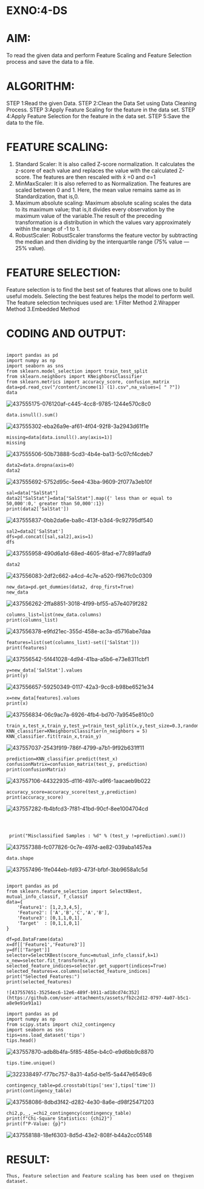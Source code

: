 # EXNO:4-DS
# AIM:
To read the given data and perform Feature Scaling and Feature Selection process and save the
data to a file.

# ALGORITHM:
STEP 1:Read the given Data.
STEP 2:Clean the Data Set using Data Cleaning Process.
STEP 3:Apply Feature Scaling for the feature in the data set.
STEP 4:Apply Feature Selection for the feature in the data set.
STEP 5:Save the data to the file.

# FEATURE SCALING:
1. Standard Scaler: It is also called Z-score normalization. It calculates the z-score of each value and replaces the value with the calculated Z-score. The features are then rescaled with x̄ =0 and σ=1
2. MinMaxScaler: It is also referred to as Normalization. The features are scaled between 0 and 1. Here, the mean value remains same as in Standardization, that is,0.
3. Maximum absolute scaling: Maximum absolute scaling scales the data to its maximum value; that is,it divides every observation by the maximum value of the variable.The result of the preceding transformation is a distribution in which the values vary approximately within the range of -1 to 1.
4. RobustScaler: RobustScaler transforms the feature vector by subtracting the median and then dividing by the interquartile range (75% value — 25% value).

# FEATURE SELECTION:
Feature selection is to find the best set of features that allows one to build useful models. Selecting the best features helps the model to perform well.
The feature selection techniques used are:
1.Filter Method
2.Wrapper Method
3.Embedded Method

# CODING AND OUTPUT:
```

import pandas as pd
import numpy as np
import seaborn as sns
from sklearn.model_selection import train_test_split
from sklearn.neighbors import KNeighborsClassifier
from sklearn.metrics import accuracy_score, confusion_matrix
data=pd.read_csv("/content/income(1) (1).csv",na_values=[ " ?"])
data
```
![437555175-076120af-c445-4cc8-9785-1244e570c8c0](https://github.com/user-attachments/assets/d518ffa5-0b45-4009-bab0-281bd9033f4c)
```
data.isnull().sum()
```
![437555302-eba26a9e-af61-4f04-92f8-3a2943d61f1e](https://github.com/user-attachments/assets/e82230f9-9bc8-40c4-9512-4fde1b4115b5)
```
missing=data[data.isnull().any(axis=1)]
missing
```
![437555506-50b73888-5cd3-4b4e-ba13-5c07cf4cdeb7](https://github.com/user-attachments/assets/d54c5c85-2ab3-44ad-be46-96a32f8031d5)
```
data2=data.dropna(axis=0)
data2
```
![437555692-5752d95c-5ee4-43ba-9609-2f077a3eb10f](https://github.com/user-attachments/assets/2a4e270d-02d7-426a-9db8-d1d9b3f8e12c)
```
sal=data["SalStat"]
data2["SalStat"]=data["SalStat"].map({' less than or equal to 50,000':0,' greater than 50,000':1})
print(data2['SalStat'])
```
![437555837-0bb2da6e-ba8c-413f-b3d4-9c92795df540](https://github.com/user-attachments/assets/dadc2b44-c08f-49a9-b6b2-02f9ccfee22c)
```
sal2=data2['SalStat']
dfs=pd.concat([sal,sal2],axis=1)
dfs
```
![437555958-490d6a1d-68ed-4605-8fad-e77c891adfa9](https://github.com/user-attachments/assets/22e4cb48-c772-43e6-8ef1-97ccae3a7ebb)
```
data2
```
![437556083-2df2c662-a4cd-4c7e-a520-f967fc0c0309](https://github.com/user-attachments/assets/771d393b-38aa-4fee-b512-07b05537faad)
```
new_data=pd.get_dummies(data2, drop_first=True)
new_data
```
![437556262-2ffa8851-3018-4f99-bf55-a57e4079f282](https://github.com/user-attachments/assets/7be490b6-6411-4de0-92af-20b5cc867b75)
```
columns_list=list(new_data.columns)
print(columns_list)
```
![437556378-e9fd21ec-355d-458e-ac3a-d5716abe7daa](https://github.com/user-attachments/assets/5606c816-756c-4cf8-bef7-a1d8a8d504b8)
```
features=list(set(columns_list)-set(['SalStat']))
print(features)
```
![437556542-5f441028-4d94-41ba-a5b6-e73e8311cbf1](https://github.com/user-attachments/assets/bd494648-47d2-4794-a4b3-59cebe2e61de)
```
y=new_data['SalStat'].values
print(y)
```

![437556657-59250349-0117-42a3-9cc8-b98be6521e34](https://github.com/user-attachments/assets/55ce46a9-0d0b-4b46-a662-b6c17e80a9dc)
```
x=new_data[features].values
print(x)

```
![437556834-06c9ac7a-6926-4fb4-bd70-7a9545e810c0](https://github.com/user-attachments/assets/bda36051-9053-4370-a502-b2aea3694eaf)

```
train_x,test_x,train_y,test_y=train_test_split(x,y,test_size=0.3,random_state=0)
KNN_classifier=KNeighborsClassifier(n_neighbors = 5)
KNN_classifier.fit(train_x,train_y)
```
![437557037-2543f919-786f-4799-a7b1-9f92b631ff11](https://github.com/user-attachments/assets/79ecc0c5-bf5c-4b7f-92f1-b021843b221d)
```
prediction=KNN_classifier.predict(test_x)
confusionMatrix=confusion_matrix(test_y, prediction)
print(confusionMatrix)
```
![437557106-44322935-d116-497c-a9f6-1aacaeb9b022](https://github.com/user-attachments/assets/c6d6781e-78cc-48b4-b9bd-2ce1e29d1e9e)

```
accuracy_score=accuracy_score(test_y,prediction)
print(accuracy_score)
```
![437557282-fb4bfcd3-7f81-41bd-90cf-8ee1004704cd](https://github.com/user-attachments/assets/80289f07-4ffc-46ce-ab43-926d370efb27)
```



 print("Misclassified Samples : %d" % (test_y !=prediction).sum())
```
 ![437557388-fc077826-0c7e-497d-ae82-039aba1457ea](https://github.com/user-attachments/assets/d770da7f-d6b5-4b61-ba0d-61fb3922a418)
 ```
data.shape
```
![437557496-1fe044eb-fd93-473f-bfbf-3bb9658a1c5d](https://github.com/user-attachments/assets/99be7aaf-6814-4916-b0e0-416d762af081)
```

import pandas as pd
from sklearn.feature_selection import SelectKBest, mutual_info_classif, f_classif
data={
    'Feature1': [1,2,3,4,5],
    'Feature2': ['A','B','C','A','B'],
    'Feature3': [0,1,1,0,1],
    'Target'  : [0,1,1,0,1]
}

df=pd.DataFrame(data)
x=df[['Feature1','Feature3']]
y=df[['Target']]
selector=SelectKBest(score_func=mutual_info_classif,k=1)
x_new=selector.fit_transform(x,y)
selected_feature_indices=selector.get_support(indices=True)
selected_features=x.columns[selected_feature_indices]
print("Selected Features:")
print(selected_features)

![437557651-35254ec6-12e6-489f-b911-ad18cd74c352](https://github.com/user-attachments/assets/fb2c2d12-0797-4a07-b5c1-a8e9e91e91a1)

import pandas as pd
import numpy as np
from scipy.stats import chi2_contingency
import seaborn as sns
tips=sns.load_dataset('tips')
tips.head()
```
![437557870-adb8b4fa-5f85-485e-b4c0-e9d6bb9c8870](https://github.com/user-attachments/assets/1cedec99-321a-47ec-8109-1aecffdf47df)
```
tips.time.unique()
```
![322338497-f77bc757-8a31-4a5d-be15-5a447e6549c6](https://github.com/user-attachments/assets/d924b474-00e6-4901-91a9-592f57d75158)

```
contingency_table=pd.crosstab(tips['sex'],tips['time'])
print(contingency_table)
```
![437558086-8dbd3f42-d282-4e30-8a6e-d98f25471203](https://github.com/user-attachments/assets/f2c477ea-5f87-4c51-8fcc-7b11a3a7a320)


```
chi2,p,_,_=chi2_contingency(contingency_table)
print(f"Chi-Square Statistics: {chi2}")
print(f"P-Value: {p}")
```
![437558188-18ef6303-8d5d-43e2-808f-b44a2cc05148](https://github.com/user-attachments/assets/9517dd80-4b7c-4977-9631-866fb938ad1e)


# RESULT:
    Thus, Feature selection and Feature scaling has been used on thegiven dataset.
